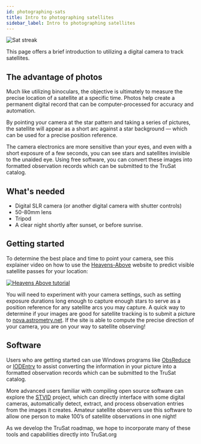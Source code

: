 ```yaml
---
id: photographing-sats
title: Intro to photographing satellites
sidebar_label: Intro to photographing satellites
---
```


<div class="header--tutorial" style="background-image: url('/img/learning_hub-illustrations-covers-200414-1559-06.png');"></div>

![Sat streak](https://trusat-assets.s3.amazonaws.com/dslr-photo.jpg)

This page offers a brief introduction to utilizing a digital camera to track satellites.

## The advantage of photos

Much like utilizing binoculars, the objective is ultimately to measure the precise location of a satellite at a specific time. Photos help create a permanent digital record that can be computer-processed for accuracy and automation.

By pointing your camera at the star pattern and taking a series of pictures, the satellite will appear as a short arc against a star background — which can be used for a precise position reference.

The camera electronics are more sensitive than your eyes, and even with a short exposure of a few seconds, you can see stars and satellites invisible to the unaided eye. Using free software, you can convert these images into formatted observation records which can be submitted to the TruSat catalog.

## What's needed

- Digital SLR camera (or another digital camera with shutter controls)
- 50-80mm lens
- Tripod
- A clear night shortly after sunset, or before sunrise.

## Getting started

To determine the best place and time to point your camera, see this explainer video on how to use the [Heavens-Above](https://www.heavens-above.com/) website to predict visible satellite passes for your location:

[![Heavens Above tutorial](http://img.youtube.com/vi/DmSL1MweU7M/0.jpg)](http://www.youtube.com/watch?v=DmSL1MweU7M)

<!-- [![Heavens Above tutorial screenshot](https://trusat-learn-assets.s3.amazonaws.com/heavens-above-tutorial-screenshot.jpg)](https://www.youtube.com/watch?v=DmSL1MweU7M&feature=emb_title) -->

You will need to experiment with your camera settings, such as setting exposure durations long enough to capture enough stars to serve as a position reference for any satellite arcs you may capture. A quick way to determine if your images are good for satellite tracking is to submit a picture to [nova.astrometry.net](http://nova.astrometry.net/). If the site is able to compute the precise direction of your camera, you are on your way to satellite observing!

## Software

Users who are getting started can use Windows programs like [ObsReduce](http://www.satobs.org/orbsoft.html) or [IODEntry](https://langbrom.home.xs4all.nl/software.html) to assist converting the information in your picture into a formatted observation records which can be submitted to the TruSat catalog.

More advanced users familiar with compiling open source software can explore the [STVID](https://github.com/cbassa/stvid) project, which can directly interface with some digital cameras, automatically detect, extract, and process observation entries from the images it creates. Amateur satellite observers use this software to allow one person to make 100’s of satellite observations in one night!

As we develop the TruSat roadmap, we hope to incorporate many of these tools and capabilities directly into TruSat.org

<!-- ## Seeking test pilots

At this time, translating basic observation data (time and location) into a format readable by version 0.1 of the TruSat Prototype requires a relatively advanced workflow, including use of free third-party software, and is not recommended for all but the most committed.

If you are that person and want to become a TruSat Alpha Test Pilot, please sign up [here](https://www.trusat.org/join):

We’ll help walk you through the process and get you set up with the necessary software tools. -->
